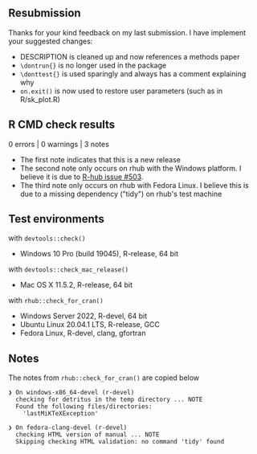 ## Resubmission

Thanks for your kind feedback on my last submission. I have implement your suggested changes:

* DESCRIPTION is cleaned up and now references a methods paper
* `\dontrun{}` is no longer used in the package
* `\donttest{}` is used sparingly and always has a comment explaining why
* `on.exit()` is now used to restore user parameters (such as in R/sk_plot.R)


## R CMD check results

0 errors | 0 warnings | 3 notes

* The first note indicates that this is a new release
* The second note only occurs on rhub with the Windows platform. I believe it is due to [R-hub issue #503](https://github.com/r-hub/rhub/issues/503).
* The third note only occurs on rhub with Fedora Linux. I believe this is due to a missing dependency ("tidy") on rhub's test machine 

## Test environments

with `devtools::check()`

* Windows 10 Pro (build 19045), R-release, 64 bit

with `devtools::check_mac_release()`

* Mac OS X 11.5.2, R-release, 64 bit

with `rhub::check_for_cran()`

* Windows Server 2022, R-devel, 64 bit
* Ubuntu Linux 20.04.1 LTS, R-release, GCC
* Fedora Linux, R-devel, clang, gfortran

## Notes

The notes from `rhub::check_for_cran()` are copied below

```
❯ On windows-x86_64-devel (r-devel)
  checking for detritus in the temp directory ... NOTE
  Found the following files/directories:
    'lastMiKTeXException'
```

```
❯ On fedora-clang-devel (r-devel)
  checking HTML version of manual ... NOTE
  Skipping checking HTML validation: no command 'tidy' found
```

